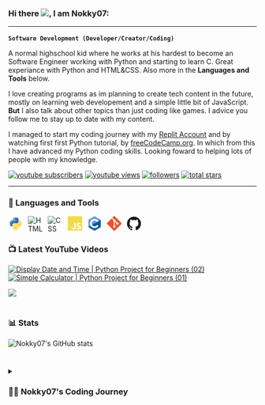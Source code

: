 ### Hi there <img src="https://raw.githubusercontent.com/nixin72/nixin72/master/wave.gif" width="30px">, I am Nokky07:

---
**`Software Development (Developer/Creator/Coding)`**

A normal highschool kid where he works at his hardest to become an Software Engineer working with Python and starting to learn C. Great experiance with Python and HTML&CSS. Also more in the **Languages and Tools** below.

I love creating programs as im planning to create tech content in the future, mostly on learning web developement and a simple little bit of JavaScript. **But** I also talk about other topics than just coding like games. I advice you follow me to stay up to date with my content.

I managed to start my coding journey with my [Replit Account](https://replit.com/@Nokky07) and by watching first first Python tutorial, by [freeCodeCamp.org](https://www.youtube.com/watch?v=rfscVS0vtbw). In which from this I have advanced my Python coding skills. Looking foward to helping lots of people with my knowledge.

<p align="left">
      <a href="https://www.youtube.com/@nokky070?sub_confirmation=1">
         <img alt="youtube subscribers" title="Subscribe to my YouTube channel" src="https://custom-icon-badges.demolab.com/youtube/channel/subscribers/UCzzGpscAqcUi10T4u-sWyyg?color=%23E05D44&label=SUBSCRIBE&logo=video&logoColor=white&style=for-the-badge&labelColor=CE4630"/></a> 
      <a href="https://www.youtube.com/@nokky070?sub_confirmation=1">
         <img alt="youtube views" title="YouTube views" src="https://custom-icon-badges.demolab.com/youtube/channel/views/UCzzGpscAqcUi10T4u-sWyyg?color=%23E1AD0E&logo=eye&logoColor=white&style=for-the-badge&labelColor=C79600"/></a> 
      <a href="https://github.com/Nokky07?tab=followers">
         <img alt="followers" title="Follow me on Github" src="https://custom-icon-badges.demolab.com/github/followers/Nokky07?color=236ad3&labelColor=1155ba&style=for-the-badge&logo=person-add&label=Follow&logoColor=white"/></a>
      <a href="https://github.com/Nokky07?tab=repositories&sort=stargazers">
         <img alt="total stars" title="Total stars on GitHub" src="https://custom-icon-badges.demolab.com/github/stars/Nokky07?color=55960c&style=for-the-badge&labelColor=488207&logo=star"/></a>
   </p>

---

### 🧰 Languages and Tools

<img align="left" alt="Python" width="30px" style="padding-right:10px;" src="https://github.com/devicons/devicon/blob/master/icons/python/python-original.svg" />
<img align="left" alt="HTML" width="30px" style="padding-right:10px;" src="https://cdn.jsdelivr.net/gh/devicons/devicon/icons/html5/html5-plain.svg" />
<img align="left" alt="CSS" width="30px" style="padding-right:10px;" src="https://cdn.jsdelivr.net/gh/devicons/devicon/icons/css3/css3-plain.svg" />
<img align="left" alt="JavaScript" width="30px" style="padding-right:10px;" src="https://github.com/devicons/devicon/blob/master/icons/javascript/javascript-plain.svg" /> 
<img align="left" alt="C" width="30px" style="padding-right:10px;" src="https://github.com/devicons/devicon/blob/master/icons/c/c-original.svg" alt="C logo" /> 
<img align="left" alt="Git" width="30px" style="padding-right:10px;" src="https://github.com/devicons/devicon/blob/master/icons/git/git-original.svg" /> 
<img align="left" alt="GitHub" width="30px" style="padding-right:10px;" src="https://github.com/devicons/devicon/blob/master/icons/github/github-original.svg" />
<br />

#

### 📺 Latest YouTube Videos

<!-- BEGIN YOUTUBE-CARDS -->
[![Display Date and Time | Python Project for Beginners (02)](https://ytcards.demolab.com/?id=VL6XrY9yO2M&title=Display+Date+and+Time+%7C+Python+Project+for+Beginners+%2802%29&lang=en&timestamp=1708870682&background_color=%230d1117&title_color=%23ffffff&stats_color=%23dedede&max_title_lines=1&width=250&border_radius=5 "Display Date and Time | Python Project for Beginners (02)")](https://www.youtube.com/watch?v=VL6XrY9yO2M)
[![Simple Calculator | Python Project for Beginners (01)](https://ytcards.demolab.com/?id=iMEsfgrDt7o&title=Simple+Calculator+%7C+Python+Project+for+Beginners+%2801%29&lang=en&timestamp=1708803238&background_color=%230d1117&title_color=%23ffffff&stats_color=%23dedede&max_title_lines=1&width=250&border_radius=5 "Simple Calculator | Python Project for Beginners (01)")](https://www.youtube.com/watch?v=iMEsfgrDt7o)
<!-- END YOUTUBE-CARDS -->

[<img src="https://custom-icon-badges.demolab.com/badge/-Subscribe%20For%20More-red?style=for-the-badge&logo=video&logoColor=white"/>](https://www.youtube.com/@nokky070?sub_confirmation=1)

#

### 📊 Stats

![Nokky07's GitHub stats](https://github-readme-stats.vercel.app/api?username=Nokky07&show_icons=true&theme=radical)


#

<details>
 <summary><h3>👨‍💻 Nokky07's Coding Journey</h3></summary>
   Coding Journey Coming Soon!

[website]: https://google.com
[youtube]: [https://youtube.com/nokky070](https://www.youtube.com/@nokky070)
